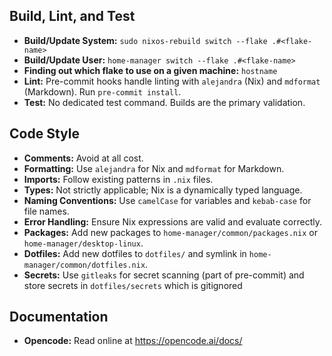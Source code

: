 ## Build, Lint, and Test

- **Build/Update System:** `sudo nixos-rebuild switch --flake .#<flake-name>`
- **Build/Update User:** `home-manager switch --flake .#<flake-name>`
- **Finding out which flake to use on a given machine:** `hostname`
- **Lint:** Pre-commit hooks handle linting with `alejandra` (Nix) and `mdformat` (Markdown). Run `pre-commit install`.
- **Test:** No dedicated test command. Builds are the primary validation.

## Code Style

- **Comments:** Avoid at all cost.
- **Formatting:** Use `alejandra` for Nix and `mdformat` for Markdown.
- **Imports:** Follow existing patterns in `.nix` files.
- **Types:** Not strictly applicable; Nix is a dynamically typed language.
- **Naming Conventions:** Use `camelCase` for variables and `kebab-case` for file names.
- **Error Handling:** Ensure Nix expressions are valid and evaluate correctly.
- **Packages:** Add new packages to `home-manager/common/packages.nix` or `home-manager/desktop-linux`.
- **Dotfiles:** Add new dotfiles to `dotfiles/` and symlink in `home-manager/common/dotfiles.nix`.
- **Secrets:** Use `gitleaks` for secret scanning (part of pre-commit) and store secrets in `dotfiles/secrets` which is gitignored

## Documentation

- **Opencode:** Read online at https://opencode.ai/docs/
